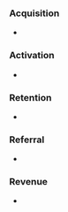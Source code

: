### **Acquisition**
- 

### **Activation**
- 

### **Retention**
- 

### **Referral**
- 

### **Revenue**
- 
